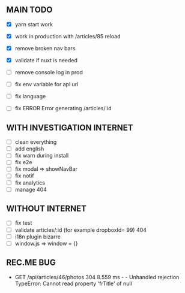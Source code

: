 MAIN TODO
-
- [x] yarn start work
- [x] work in production with /articles/85 reload
- [x] remove broken nav bars
- [x] validate if nuxt is needed
 
- [ ] remove console log in prod
- [ ] fix env variable for api url
- [ ] fix language
- [ ] fix  ERROR  Error generating /articles/:id 

WITH INVESTIGATION INTERNET
-
- [ ] clean everything
- [ ] add english
- [ ] fix warn during install
- [ ] fix e2e
- [ ] fix modal => showNavBar
- [ ] fix notif
- [ ] fix analytics
- [ ] manage 404

WITHOUT INTERNET
-
- [ ] fix test
- [ ] validate articles/:id (for example dropboxId= 99) 404
- [ ] i18n plugin bizarre
- [ ] window.js => window = {}

REC.ME BUG
-
- GET  /api/articles/46/photos 304 8.559 ms - -
Unhandled rejection TypeError: Cannot read property 'frTitle' of null
